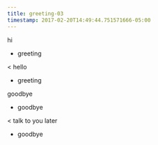 ```yaml
---
title: greeting-03
timestamp: 2017-02-20T14:49:44.751571666-05:00
---
```


hi
* greeting

< hello
* greeting

goodbye
* goodbye

< talk to you later
* goodbye
